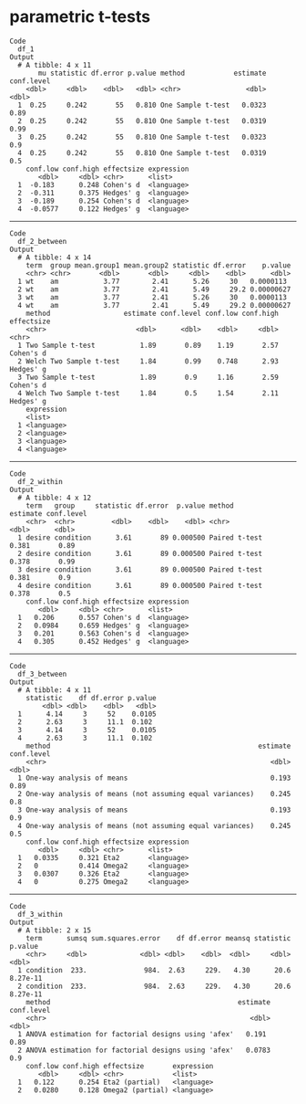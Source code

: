 #  parametric t-tests

    Code
      df_1
    Output
      # A tibble: 4 x 11
           mu statistic df.error p.value method            estimate conf.level
        <dbl>     <dbl>    <dbl>   <dbl> <chr>                <dbl>      <dbl>
      1  0.25     0.242       55   0.810 One Sample t-test   0.0323       0.89
      2  0.25     0.242       55   0.810 One Sample t-test   0.0319       0.99
      3  0.25     0.242       55   0.810 One Sample t-test   0.0323       0.9 
      4  0.25     0.242       55   0.810 One Sample t-test   0.0319       0.5 
        conf.low conf.high effectsize expression
           <dbl>     <dbl> <chr>      <list>    
      1  -0.183      0.248 Cohen's d  <language>
      2  -0.311      0.375 Hedges' g  <language>
      3  -0.189      0.254 Cohen's d  <language>
      4  -0.0577     0.122 Hedges' g  <language>

---

    Code
      df_2_between
    Output
      # A tibble: 4 x 14
        term  group mean.group1 mean.group2 statistic df.error    p.value
        <chr> <chr>       <dbl>       <dbl>     <dbl>    <dbl>      <dbl>
      1 wt    am           3.77        2.41      5.26     30   0.0000113 
      2 wt    am           3.77        2.41      5.49     29.2 0.00000627
      3 wt    am           3.77        2.41      5.26     30   0.0000113 
      4 wt    am           3.77        2.41      5.49     29.2 0.00000627
        method                  estimate conf.level conf.low conf.high effectsize
        <chr>                      <dbl>      <dbl>    <dbl>     <dbl> <chr>     
      1 Two Sample t-test           1.89       0.89    1.19       2.57 Cohen's d 
      2 Welch Two Sample t-test     1.84       0.99    0.748      2.93 Hedges' g 
      3 Two Sample t-test           1.89       0.9     1.16       2.59 Cohen's d 
      4 Welch Two Sample t-test     1.84       0.5     1.54       2.11 Hedges' g 
        expression
        <list>    
      1 <language>
      2 <language>
      3 <language>
      4 <language>

---

    Code
      df_2_within
    Output
      # A tibble: 4 x 12
        term   group     statistic df.error  p.value method        estimate conf.level
        <chr>  <chr>         <dbl>    <dbl>    <dbl> <chr>            <dbl>      <dbl>
      1 desire condition      3.61       89 0.000500 Paired t-test    0.381       0.89
      2 desire condition      3.61       89 0.000500 Paired t-test    0.378       0.99
      3 desire condition      3.61       89 0.000500 Paired t-test    0.381       0.9 
      4 desire condition      3.61       89 0.000500 Paired t-test    0.378       0.5 
        conf.low conf.high effectsize expression
           <dbl>     <dbl> <chr>      <list>    
      1   0.206      0.557 Cohen's d  <language>
      2   0.0984     0.659 Hedges' g  <language>
      3   0.201      0.563 Cohen's d  <language>
      4   0.305      0.452 Hedges' g  <language>

---

    Code
      df_3_between
    Output
      # A tibble: 4 x 11
        statistic    df df.error p.value
            <dbl> <dbl>    <dbl>   <dbl>
      1      4.14     3     52    0.0105
      2      2.63     3     11.1  0.102 
      3      4.14     3     52    0.0105
      4      2.63     3     11.1  0.102 
        method                                                   estimate conf.level
        <chr>                                                       <dbl>      <dbl>
      1 One-way analysis of means                                   0.193       0.89
      2 One-way analysis of means (not assuming equal variances)    0.245       0.8 
      3 One-way analysis of means                                   0.193       0.9 
      4 One-way analysis of means (not assuming equal variances)    0.245       0.5 
        conf.low conf.high effectsize expression
           <dbl>     <dbl> <chr>      <list>    
      1   0.0335     0.321 Eta2       <language>
      2   0          0.414 Omega2     <language>
      3   0.0307     0.326 Eta2       <language>
      4   0          0.275 Omega2     <language>

---

    Code
      df_3_within
    Output
      # A tibble: 2 x 15
        term      sumsq sum.squares.error    df df.error meansq statistic  p.value
        <chr>     <dbl>             <dbl> <dbl>    <dbl>  <dbl>     <dbl>    <dbl>
      1 condition  233.              984.  2.63     229.   4.30      20.6 8.27e-11
      2 condition  233.              984.  2.63     229.   4.30      20.6 8.27e-11
        method                                              estimate conf.level
        <chr>                                                  <dbl>      <dbl>
      1 ANOVA estimation for factorial designs using 'afex'   0.191        0.89
      2 ANOVA estimation for factorial designs using 'afex'   0.0783       0.9 
        conf.low conf.high effectsize       expression
           <dbl>     <dbl> <chr>            <list>    
      1   0.122      0.254 Eta2 (partial)   <language>
      2   0.0280     0.128 Omega2 (partial) <language>

